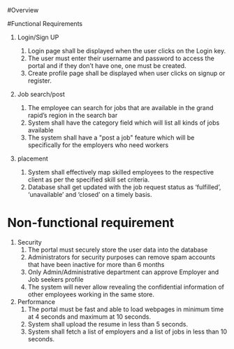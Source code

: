 #Overview


#Functional Requirements
1. Login/Sign UP
    1. Login page shall be displayed when the user clicks on the Login key.
    2. The user must enter their username and password to access the portal and if they don’t have one, one must be created. 
    3. Create profile page shall be displayed when user clicks on signup or register. 

2. Job search/post
    1. The employee can search for jobs that are available in the grand rapid’s region in the search bar
    2. System shall have the category field which will list all kinds of jobs available
    3. The system shall have a "post a job" feature which will be specifically for the employers who need workers

3.  placement
    1. System shall effectively map skilled employees to the respective client as per the specified skill set criteria.
    2. Database shall get updated with the job request status as ‘fulfilled’, ‘unavailable’ and ‘closed’ on a timely basis.

# Non-functional requirement
1. Security
    1. The portal must securely store the user data into the database
    2. Administrators for security purposes can remove spam accounts that have been inactive for more than 6 months
    3. Only Admin/Administrative department can approve Employer and Job seekers profile
    4. The system will never allow revealing the confidential information of other employees working in the same store.
2. Performance
    1. The portal must be fast and able to load webpages in minimum time at 4 seconds and maximum at 10 seconds.
    2. System shall upload the resume in less than 5 seconds.
    3. System shall fetch a list of employers and a list of jobs in less than 10 seconds.



